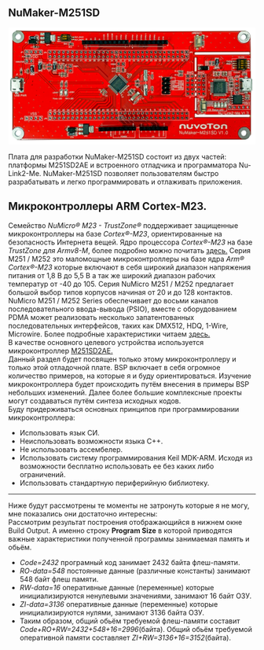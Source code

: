 ## NuMaker-M251SD  

![alt-текст](https://github.com/PivnevNikolay/Nuvoton-Development-Tool/blob/master/photos/008.jpg "")  

Плата для разработки NuMaker-M251SD состоит из двух частей: платформы M251SD2AE и встроенного отладчика и программатора Nu-Link2-Me. NuMaker-M251SD позволяет пользователям быстро разрабатывать и легко программировать и отлаживать приложения. 

## Микроконтроллеры ARM Cortex-M23.  
Семейство *NuMicro® M23 - TrustZone®* поддерживает защищенные микроконтроллеры на базе *Cortex®-M23*, ориентированные на безопасность Интернета вещей. Ядро процессора *Cortex®-M23* на базе *TrustZone для Armv8-M*, более подробно можно почитать [здесь.](https://www.nuvoton.com/products/microcontrollers/arm-cortex-m23-mcus/)   Серия M251 / M252 это маломощные микроконтроллеры на базе ядра *Arm® Cortex®-M23* которые включают в себя широкий диапазон напряжения питания от 1,8 В до 5,5 В а так же широкий диапазон рабочих температур от -40  до 105. Серия NuMicro M251 / M252 предлагает большой  выбор типов корпусов начиная от 20 и до 128 контактов. NuMicro M251 / M252 Series обеспечивает до восьми каналов  последовательного ввода-вывода (PSIO), вместе с оборудованием PDMA может реализовать несколько запатентованных последовательных интерфейсов, таких как DMX512, HDQ, 1-Wire, Microwire.  Более подробные характеристики читаем  [здесь.](https://www.nuvoton.com/products/microcontrollers/arm-cortex-m23-mcus/m251-m252-series/)   
В качестве основного целевого устройства используется микроконтроллер [M251SD2AE.](https://www.nuvoton.com/products/microcontrollers/arm-cortex-m23-mcus/m251-m252-series/m251sd2ae/)   
Данный раздел будет посвящен только этому микроконтроллеру и только этой отладочной плате. BSP включает в себя огромное количество примеров, на которые я и буду ориентироваться. Изучение микроконтроллера будет происходить путём внесения в примеры BSP небольших изменений. Далее более большие комплексные проекты могут создаваться путём синтеза исходных кодов.   
Буду придерживаться основных принципов при программировании микроконтроллера:  
+ Использовать язык СИ.  
+ Неиспользовать возможности языка С++.   
+ Не использовать ассембелер.  
+ Использовать систему программирования Keil MDK-ARM. Исходя из возможности бесплатно использовать ее без каких либо ограничений.  
+ Использовать стандартную периферийную библиотеку.  
***
Hиже будут рассмотрены те моменты не затронуть которые я не могу, мне показались они достаточно интересны:  
Рассмотрим результат построения отображающийся в нижнем окне Build Output. А именно строку **Program Size** в которой приводятся важные характеристики полученной программы занимаемая память и обьём.  
* *Code=2432* програмный код занимает 2432 байта флеш-памяти.  
* *RO-data=548* постоянные данные (различные константы) занимают 548 байт флеш памяти.  
* *RW-data=16* оперативные данные (переменные) которые инициализируются ненулевыми значениями, занимают 16 байт ОЗУ.  
* *ZI-data=3136* оперативные данные (переменные) которые инициализируются нулями, занимают 3136 байта ОЗУ.   
* Таким образом, общий обьём требуемой флеш-памяти составит  *Code+RO+RW=2432+548+16=2996*(байта). Общий обьём требуемой оперативной памяти составляет *ZI+RW=3136+16=3152*(байта).  

